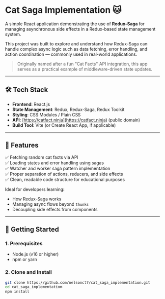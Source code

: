 # Cat Saga Implementation 🐱

A simple React application demonstrating the use of **Redux-Saga** for managing asynchronous side effects in a Redux-based state management system.

This project was built to explore and understand how Redux-Saga can handle complex async logic such as data fetching, error handling, and action coordination — commonly used in real-world applications.

> Originally named after a fun "Cat Facts" API integration, this app serves as a practical example of middleware-driven state updates.

---

## 🛠️ Tech Stack

- **Frontend**: React.js
- **State Management**: Redux, Redux-Saga, Redux Toolkit
- **Styling**: CSS Modules / Plain CSS
- **API**: [https://catfact.ninja](https://catfact.ninja) (public domain)
- **Build Tool**: Vite (or Create React App, if applicable)

---

## 🧩 Features

✅ Fetching random cat facts via API  
✅ Loading states and error handling using sagas  
✅ Watcher and worker saga pattern implementation  
✅ Proper separation of actions, reducers, and side effects  
✅ Clean, readable code structure for educational purposes  

Ideal for developers learning:
- How Redux-Saga works
- Managing async flows beyond `thunks`
- Decoupling side effects from components

---

## 🔧 Getting Started

### 1. Prerequisites
- Node.js (v16 or higher)
- npm or yarn

### 2. Clone and Install
```bash
git clone https://github.com/nelsonct7/cat_saga_implementation.git
cd cat_saga_implementation
npm install
